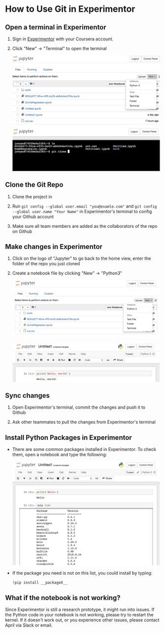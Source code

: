 # How to Use Git in Experimentor

## Open a terminal in Experimentor

1. Sign in [Experimentor](https://experimentor.mentoracademy.org) with your Coursera account.

2. Click "New" -> "Terminal" to open the terminal

    ![](assets/openterminal.jpg)
    ![](assets/terminal.jpg)


## Clone the Git Repo
<!-- add git repo url -->
1. Clone the project in <NEED A REPO URL>

2. Run `git config --global user.email "you@examle.com"` and `git config --global user.name "Your Name"` in Experimentor's terminal to config your Github account

3. Make sure all team members are added as the collaborators of the repo on Github

## Make changes in Experimentor

1. Click on the logo of "Jupyter" to go back to the home view, enter the folder of the repo you just cloned

2. Create a notebook file by clicking "New" -> "Python3"
    
    ![](assets/create.jpg)

    ![](assets/notebook.jpg)
    
## Sync changes

1. Open Experimentor's terminal, commit the changes and push it to Github

2. Ask other teammates to pull the changes from Experimentor's terminal

## Install Python Packages in Experimentor

- There are some common packages installed in Experimentor. To check them, open a notebook and type the following:

    ![](assets/list.jpg)

- If the package you need is not on this list, you could install by typing:

    ```
    !pip install __packageX__
    ```

## What if the notebook is not working?

Since Experimentor is still a research prototype, it might run into issues. If the Python code in your notebook is not working, please try to restart the kernel. If it doesn't work out, or you experience other issues, please contact April via Slack or email.